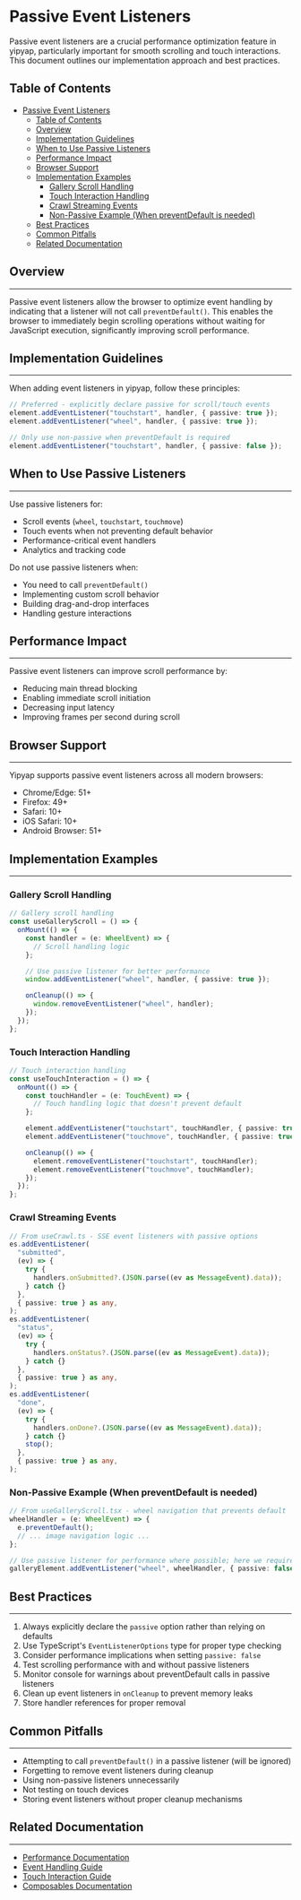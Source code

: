 # Passive Event Listeners

Passive event listeners are a crucial performance optimization feature in
yipyap, particularly important for smooth scrolling and touch interactions. This
document outlines our implementation approach and best practices.

## Table of Contents

- [Passive Event Listeners](#passive-event-listeners)
  - [Table of Contents](#table-of-contents)
  - [Overview](#overview)
  - [Implementation Guidelines](#implementation-guidelines)
  - [When to Use Passive Listeners](#when-to-use-passive-listeners)
  - [Performance Impact](#performance-impact)
  - [Browser Support](#browser-support)
  - [Implementation Examples](#implementation-examples)
    - [Gallery Scroll Handling](#gallery-scroll-handling)
    - [Touch Interaction Handling](#touch-interaction-handling)
    - [Crawl Streaming Events](#crawl-streaming-events)
    - [Non-Passive Example (When preventDefault is needed)](#non-passive-example-when-preventdefault-is-needed)
  - [Best Practices](#best-practices)
  - [Common Pitfalls](#common-pitfalls)
  - [Related Documentation](#related-documentation)

## Overview

---

Passive event listeners allow the browser to optimize event handling by
indicating that a listener will not call `preventDefault()`. This enables the
browser to immediately begin scrolling operations without waiting for JavaScript
execution, significantly improving scroll performance.

## Implementation Guidelines

---

When adding event listeners in yipyap, follow these principles:

```typescript
// Preferred - explicitly declare passive for scroll/touch events
element.addEventListener("touchstart", handler, { passive: true });
element.addEventListener("wheel", handler, { passive: true });

// Only use non-passive when preventDefault is required
element.addEventListener("touchstart", handler, { passive: false });
```

## When to Use Passive Listeners

---

Use passive listeners for:

- Scroll events (`wheel`, `touchstart`, `touchmove`)
- Touch events when not preventing default behavior
- Performance-critical event handlers
- Analytics and tracking code

Do not use passive listeners when:

- You need to call `preventDefault()`
- Implementing custom scroll behavior
- Building drag-and-drop interfaces
- Handling gesture interactions

## Performance Impact

---

Passive event listeners can improve scroll performance by:

- Reducing main thread blocking
- Enabling immediate scroll initiation
- Decreasing input latency
- Improving frames per second during scroll

## Browser Support

---

Yipyap supports passive event listeners across all modern browsers:

- Chrome/Edge: 51+
- Firefox: 49+
- Safari: 10+
- iOS Safari: 10+
- Android Browser: 51+

## Implementation Examples

---

### Gallery Scroll Handling

```typescript
// Gallery scroll handling
const useGalleryScroll = () => {
  onMount(() => {
    const handler = (e: WheelEvent) => {
      // Scroll handling logic
    };

    // Use passive listener for better performance
    window.addEventListener("wheel", handler, { passive: true });

    onCleanup(() => {
      window.removeEventListener("wheel", handler);
    });
  });
};
```

### Touch Interaction Handling

```typescript
// Touch interaction handling
const useTouchInteraction = () => {
  onMount(() => {
    const touchHandler = (e: TouchEvent) => {
      // Touch handling logic that doesn't prevent default
    };

    element.addEventListener("touchstart", touchHandler, { passive: true });
    element.addEventListener("touchmove", touchHandler, { passive: true });

    onCleanup(() => {
      element.removeEventListener("touchstart", touchHandler);
      element.removeEventListener("touchmove", touchHandler);
    });
  });
};
```

### Crawl Streaming Events

```typescript
// From useCrawl.ts - SSE event listeners with passive options
es.addEventListener(
  "submitted",
  (ev) => {
    try {
      handlers.onSubmitted?.(JSON.parse((ev as MessageEvent).data));
    } catch {}
  },
  { passive: true } as any,
);
es.addEventListener(
  "status",
  (ev) => {
    try {
      handlers.onStatus?.(JSON.parse((ev as MessageEvent).data));
    } catch {}
  },
  { passive: true } as any,
);
es.addEventListener(
  "done",
  (ev) => {
    try {
      handlers.onDone?.(JSON.parse((ev as MessageEvent).data));
    } catch {}
    stop();
  },
  { passive: true } as any,
);
```

### Non-Passive Example (When preventDefault is needed)

```typescript
// From useGalleryScroll.tsx - wheel navigation that prevents default
wheelHandler = (e: WheelEvent) => {
  e.preventDefault();
  // ... image navigation logic ...
};

// Use passive listener for performance where possible; here we require preventDefault
galleryElement.addEventListener("wheel", wheelHandler, { passive: false });
```

## Best Practices

---

1. Always explicitly declare the `passive` option rather than relying on
   defaults
2. Use TypeScript's `EventListenerOptions` type for proper type checking
3. Consider performance implications when setting `passive: false`
4. Test scrolling performance with and without passive listeners
5. Monitor console for warnings about preventDefault calls in passive listeners
6. Clean up event listeners in `onCleanup` to prevent memory leaks
7. Store handler references for proper removal

## Common Pitfalls

---

- Attempting to call `preventDefault()` in a passive listener (will be ignored)
- Forgetting to remove event listeners during cleanup
- Using non-passive listeners unnecessarily
- Not testing on touch devices
- Storing event listeners without proper cleanup mechanisms

## Related Documentation

---

- [Performance Documentation](performance.md)
- [Event Handling Guide](event-handling.md)
- [Touch Interaction Guide](touch-interactions.md)
- [Composables Documentation](composables.md)
